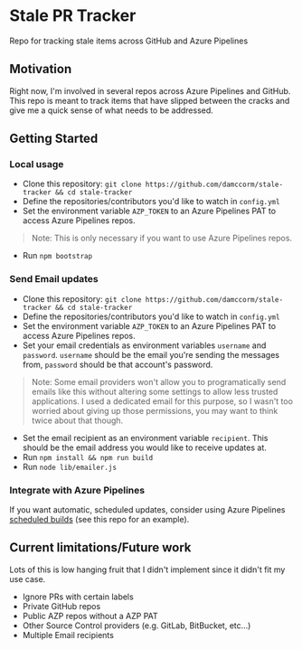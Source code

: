 # Stale PR Tracker
Repo for tracking stale items across GitHub and Azure Pipelines

## Motivation

Right now, I'm involved in several repos across Azure Pipelines and GitHub. This repo is meant to track items that have slipped between the cracks and give me a quick sense of what needs to be addressed.

## Getting Started

### Local usage

- Clone this repository: `git clone https://github.com/damccorm/stale-tracker && cd stale-tracker`
- Define the repositories/contributors you'd like to watch in `config.yml`
- Set the environment variable `AZP_TOKEN` to an Azure Pipelines PAT to access Azure Pipelines repos.

> Note: This is only necessary if you want to use Azure Pipelines repos.

- Run `npm bootstrap`

### Send Email updates

- Clone this repository: `git clone https://github.com/damccorm/stale-tracker && cd stale-tracker`
- Define the repositories/contributors you'd like to watch in `config.yml`
- Set the environment variable `AZP_TOKEN` to an Azure Pipelines PAT to access Azure Pipelines repos.
- Set your email credentials as environment variables `username` and `password`. `username` should be the email you're sending the messages from, `password` should be that account's password.

> Note: Some email providers won't allow you to programatically send emails like this without altering some settings to allow less trusted applications. I used a dedicated email for this purpose, so I wasn't too worried about giving up those permissions, you may want to think twice about that though.

- Set the email recipient as an environment variable `recipient`. This should be the email address you would like to receive updates at.
- Run `npm install && npm run build`
- Run `node lib/emailer.js`

### Integrate with Azure Pipelines

If you want automatic, scheduled updates, consider using Azure Pipelines [scheduled builds](https://docs.microsoft.com/en-us/azure/devops/pipelines/build/triggers?view=azure-devops&tabs=yaml#scheduled-triggers) (see this repo for an example).

## Current limitations/Future work

Lots of this is low hanging fruit that I didn't implement since it didn't fit my use case.

- Ignore PRs with certain labels
- Private GitHub repos
- Public AZP repos without a AZP PAT
- Other Source Control providers (e.g. GitLab, BitBucket, etc...)
- Multiple Email recipients